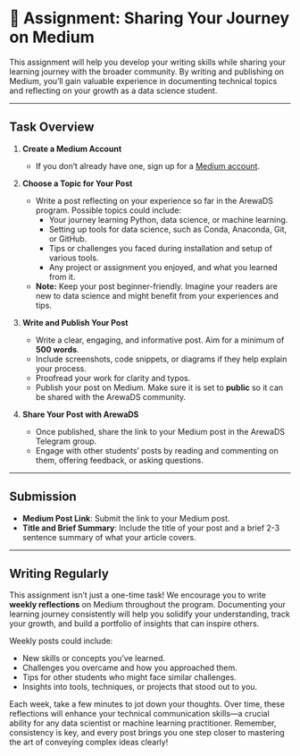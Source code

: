 # 📝 Assignment: Sharing Your Journey on Medium
 
This assignment will help you develop your writing skills while sharing your learning journey with the broader community. By writing and publishing on Medium, you’ll gain valuable experience in documenting technical topics and reflecting on your growth as a data science student.

---

## Task Overview

1. **Create a Medium Account**
   - If you don’t already have one, sign up for a [Medium account](https://medium.com/).

2. **Choose a Topic for Your Post**
   - Write a post reflecting on your experience so far in the ArewaDS program. Possible topics could include:
     - Your journey learning Python, data science, or machine learning.
     - Setting up tools for data science, such as Conda, Anaconda, Git, or GitHub.
     - Tips or challenges you faced during installation and setup of various tools.
     - Any project or assignment you enjoyed, and what you learned from it.
   - **Note:** Keep your post beginner-friendly. Imagine your readers are new to data science and might benefit from your experiences and tips.

3. **Write and Publish Your Post**
   - Write a clear, engaging, and informative post. Aim for a minimum of **500 words**.
   - Include screenshots, code snippets, or diagrams if they help explain your process.
   - Proofread your work for clarity and typos.
   - Publish your post on Medium. Make sure it is set to **public** so it can be shared with the ArewaDS community.

4. **Share Your Post with ArewaDS**
   - Once published, share the link to your Medium post in the ArewaDS Telegram group.
   - Engage with other students’ posts by reading and commenting on them, offering feedback, or asking questions.

---

## Submission

- **Medium Post Link**: Submit the link to your Medium post.
- **Title and Brief Summary**: Include the title of your post and a brief 2-3 sentence summary of what your article covers.

---

## Writing Regularly

This assignment isn’t just a one-time task! We encourage you to write **weekly reflections** on Medium throughout the program. Documenting your learning journey consistently will help you solidify your understanding, track your growth, and build a portfolio of insights that can inspire others.

Weekly posts could include:
- New skills or concepts you’ve learned.
- Challenges you overcame and how you approached them.
- Tips for other students who might face similar challenges.
- Insights into tools, techniques, or projects that stood out to you.

Each week, take a few minutes to jot down your thoughts. Over time, these reflections will enhance your technical communication skills—a crucial ability for any data scientist or machine learning practitioner. Remember, consistency is key, and every post brings you one step closer to mastering the art of conveying complex ideas clearly!

